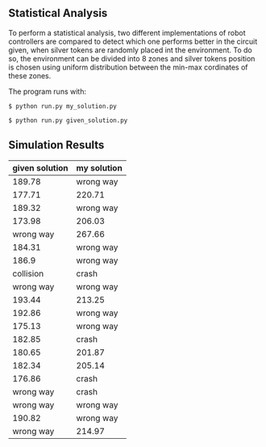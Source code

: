 ## Statistical Analysis
To perform a statistical analysis, two different implementations of robot controllers are compared to detect which one performs better in the circuit given, when silver tokens are randomly placed int the environment. To do so, the environment can be divided into 8 zones and silver tokens position is chosen using uniform distribution between the min-max cordinates of these zones.

The program runs with:
```bashscript
$ python run.py my_solution.py
```
```bashscript
$ python run.py given_solution.py
```
## Simulation Results
| given solution | my solution |
| -------------- | ----------- |
| 189.78 | wrong way |
| 177.71 | 220.71 | 
| 189.32 | wrong way |
| 173.98 | 206.03 |
| wrong way | 267.66 |
| 184.31 | wrong way |
| 186.9 | wrong way |
| collision | crash | 
| wrong way | wrong way |
| 193.44 | 213.25 |
| 192.86 | wrong way | 
| 175.13 | wrong way |
| 182.85 | crash |
| 180.65 | 201.87 |
| 182.34 | 205.14 |
| 176.86 | crash |
| wrong way | crash |
| wrong way | wrong way |
| 190.82 | wrong way |
| wrong way | 214.97 |
